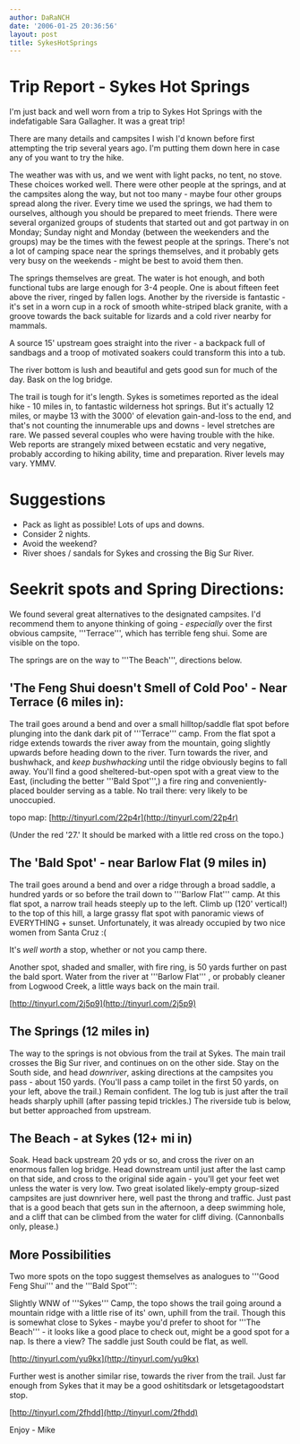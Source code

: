 ```yaml
---
author: DaRaNCH
date: '2006-01-25 20:36:56'
layout: post
title: SykesHotSprings
---
```


# Trip Report - Sykes Hot Springs

I'm just back and well worn from a trip to Sykes Hot Springs with the indefatigable Sara Gallagher.  It was a great trip!

There are many details and campsites I wish I'd known before first attempting the trip several years ago.  I'm putting them down here in case any of you want to try the hike.

The weather was with us, and we went with light packs, no tent, no stove.  These choices worked well.  There were other people at the springs, and at the campsites along the way, but not too many - maybe four other groups spread along the river.  Every time we used the springs, we had them to ourselves, although you should be prepared to meet friends.  There were several organized groups of students that started out and got partway in on Monday; Sunday night and Monday (between the weekenders and the groups) may be the times with the fewest people at the springs.  There's not a lot of camping space near the springs themselves, and it probably gets very busy on the weekends - might be best to avoid them then.

The springs themselves are great.  The water is hot enough, and both functional tubs are large enough for 3-4 people.  One is about fifteen feet above the river, ringed by fallen logs.  Another by the riverside is fantastic - it's set in a worn cup in a rock of smooth white-striped black granite, with a groove towards the back suitable for lizards and a cold river nearby for mammals.

A source 15' upstream goes straight into the river - a backpack full of sandbags and a troop of motivated soakers could transform this into a tub.

The river bottom is lush and beautiful and gets good sun for much of the day.  Bask on the log bridge.

The trail is tough for it's length.  Sykes is sometimes reported as the ideal hike - 10 miles in, to fantastic wilderness hot springs. But it's actually 12 miles, or maybe 13 with the 3000' of elevation gain-and-loss to the end, and that's not counting the innumerable ups and downs - level stretches are rare.  We passed several couples who were having trouble with the hike.  Web reports are strangely mixed between ecstatic and very negative, probably according to hiking ability, time and preparation.  River levels may vary.  YMMV.


# Suggestions

* Pack as light as possible!  Lots of ups and downs.
* Consider 2 nights.
* Avoid the weekend?
* River shoes / sandals for Sykes and crossing the Big Sur River.


# Seekrit spots and Spring Directions:

We found several great alternatives to the designated campsites.  I'd recommend them to anyone thinking of going - *especially* over the first obvious campsite, '''Terrace''', which has terrible feng shui.  Some are visible on the topo.

The springs are on the way to '''The Beach''', directions below.



## 'The Feng Shui doesn't Smell of Cold Poo' - Near Terrace (6 miles in):

The trail goes around a bend and over a small hilltop/saddle flat spot before plunging into the dank dark pit of '''Terrace''' camp.  From the flat  spot a ridge extends towards the river away from the mountain, going slightly upwards before heading down to the river.  Turn towards the  river, and bushwhack, and *keep bushwhacking* until the ridge obviously begins to fall away.  You'll find a good sheltered-but-open spot with a great view to the East, (including the better '''Bald Spot''',) a fire ring and conveniently-placed boulder serving as a table.  No trail there: very likely to be unoccupied.

topo map: [http://tinyurl.com/22p4r](http://tinyurl.com/22p4r)

(Under the red '27.'  It should be marked with a little red cross on
the topo.)



## The 'Bald Spot' - near Barlow Flat (9 miles in)

The trail goes around a bend and over a ridge through a broad saddle,
a hundred yards or so before the trail down to '''Barlow Flat''' camp.  At
this flat spot, a narrow trail heads steeply up to the left.  Climb up
(120' vertical!) to the top of this hill, a large grassy flat spot
with panoramic views of EVERYTHING + sunset.  Unfortunately, it was
already occupied by two nice women from Santa Cruz :(

It's *well worth* a stop, whether or not you camp there.

Another spot, shaded and smaller, with fire ring, is 50 yards further
on past the bald sport.  Water from the river at '''Barlow Flat''' , or probably cleaner from Logwood Creek, a little ways back on the main trail.

[http://tinyurl.com/2j5p9](http://tinyurl.com/2j5p9)



## The Springs (12 miles in)

The way to the springs is not obvious from the trail at Sykes.  The
main trail crosses the Big Sur river, and continues on on the other
side. Stay on the South side, and head *downriver*, asking directions
at the campsites you pass - about 150 yards.  (You'll pass a camp
toilet in the first 50 yards, on your left, above the trail.)  Remain
confident.  The log tub is just after the trail heads sharply uphill
(after passing tepid trickles.)  The riverside tub is below, but
better approached from upstream.



## The Beach - at Sykes (12+ mi in)

Soak.  Head back upstream 20 yds or so, and cross the river on an
enormous fallen log bridge.  Head downstream until just after the last
camp on that side, and cross to the original side again - you'll get
your feet wet unless the water is very low.  Two great isolated
likely-empty group-sized campsites are just downriver here, well past
the throng and traffic.  Just past that is a good beach that gets sun
in the afternoon, a deep swimming hole, and a cliff that can be
climbed from the water for cliff diving.  (Cannonballs only, please.)



## More Possibilities

Two more spots on the topo suggest themselves as analogues to '''Good Feng Shui''' and the '''Bald Spot''':

Slightly WNW of '''Sykes''' Camp, the topo shows the trail going around a
mountain ridge with a little rise of its' own, uphill from the trail.
Though this is somewhat close to Sykes - maybe you'd prefer to shoot
for '''The Beach''' - it looks like a good place to check out, might be a
good spot for a nap.  Is there a view?  The saddle just South could be
flat, as well.

[http://tinyurl.com/yu9kx](http://tinyurl.com/yu9kx)

Further west is another similar rise, towards the river from the trail.  Just far enough from Sykes that it may be a good oshititsdark or letsgetagoodstart stop.

[http://tinyurl.com/2fhdd](http://tinyurl.com/2fhdd)

Enjoy -
Mike
